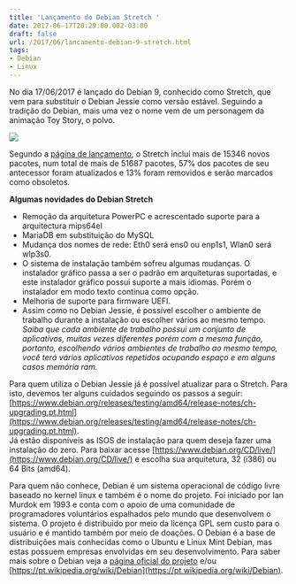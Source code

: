 ```yaml
---
title: 'Lançamento do Debian Stretch '
date: 2017-06-17T20:29:00.002-03:00
draft: false
url: /2017/06/lancamento-debian-9-stretch.html
tags: 
- Debian
- Linux
---
```


No dia 17/06/2017 é lançado do Debian 9, conhecido como Stretch, que vem para substituir o Debian Jessie como versão estável. Seguindo a tradição do Debian, mais uma vez o nome vem de um personagem da animação Toy Story, o polvo.  
  

[![](https://4.bp.blogspot.com/-lxQ-0T-NGkQ/WUW6_vCELrI/AAAAAAAACRI/DUK3dL9IhS83MwJaMGFYXCxTkg0u5692wCLcBGAs/s200/Debian-GNU-Linux-9-Stretch-RC2-640x300.jpg)](https://4.bp.blogspot.com/-lxQ-0T-NGkQ/WUW6_vCELrI/AAAAAAAACRI/DUK3dL9IhS83MwJaMGFYXCxTkg0u5692wCLcBGAs/s1600/Debian-GNU-Linux-9-Stretch-RC2-640x300.jpg)

  
Segundo a [página de lançamento](https://www.debian.org/releases/testing/amd64/release-notes/index.pt.html), o Stretch inclui mais de 15346 novos pacotes, num total de mais de 51687 pacotes, 57% dos pacotes de seu antecessor foram atualizados e 13% foram removidos e serão marcados como obsoletos.

  
**Algumas novidades do Debian Stretch**  

*   Remoção da arquitetura PowerPC e acrescentado suporte para a arquitectura mips64el
*   MariaDB em substituição do MySQL
*   Mudança dos nomes de rede: Eth0 será ens0 ou enp1s1, Wlan0 será wlp3s0.
*   O sistema de instalação também sofreu algumas mudanças. O instalador gráfico passa a ser o padrão em arquiteturas suportadas, e este instalador gráfico possui suporte a mais idiomas. Porém o instalador em modo texto continua como opção.
*   Melhoria de suporte para firmware UEFI.
*   Assim como no Debian Jessie, é possível escolher o ambiente de trabalho durante a instalação ou escolher vários ao mesmo tempo. _Saiba que cada ambiente de trabalho possui um conjunto de aplicativos, muitas vezes diferentes porém com a mesma função, portanto, escolhendo vários ambientes de trabalho ao mesmo tempo, você terá vários aplicativos repetidos ocupando espaço e em alguns casos memória ram._

  

Para quem utiliza o Debian Jessie já é possível atualizar para o Stretch. Para isto, devemos ter alguns cuidados seguindo os passos a seguir: [https://www.debian.org/releases/testing/amd64/release-notes/ch-upgrading.pt.html](https://www.debian.org/releases/testing/amd64/release-notes/ch-upgrading.pt.html).  
Já estão disponíveis as ISOS de instalação para quem deseja fazer uma instalação do zero. Para baixar acesse [https://www.debian.org/CD/live/](https://www.debian.org/CD/live/) e escolha sua arquitetura, 32 (i386) ou 64 Bits (amd64).

  

Para quem não conhece, Debian é um sistema operacional de código livre baseado no kernel linux e também é o nome do projeto. Foi iniciado por Ian Murdok em 1993 e conta com o apoio de uma comunidade de programadores voluntários espalhados pelo mundo que desenvolvem o sistema. O projeto é distribuido por meio da licença GPL sem custo para o usuário e é mantido também por meio de doações. O Debian é a base de distribuições mais conhecidas como o Ubuntu e Linux Mint Debian, mas estas possuem empresas envolvidas em seu desenvolvimento. Para saber mais sobre o Debian veja a [página oficial do projeto](https://www.debian.org/intro/about) e/ou [https://pt.wikipedia.org/wiki/Debian](https://pt.wikipedia.org/wiki/Debian).